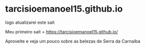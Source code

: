 # tarcisioemanoel15.github.io
logo atualizarei este sait

Meu primeiro sait = https://tarcisioemanoel15.github.io/

Aproveite e veja um pouco sobre as belezas de Serra da Carnaiba
